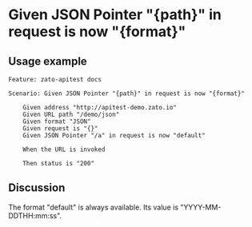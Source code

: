 
Given JSON Pointer "{path}" in request is now "{format}"
=============================================================================================================

Usage example
-------------

```
Feature: zato-apitest docs

Scenario: Given JSON Pointer "{path}" in request is now "{format}"

    Given address "http://apitest-demo.zato.io"
    Given URL path "/demo/json"
    Given format "JSON"
    Given request is "{}"
    Given JSON Pointer "/a" in request is now "default"

    When the URL is invoked

    Then status is "200"
```

Discussion
----------

The format "default" is always available. Its value is "YYYY-MM-DDTHH:mm:ss".